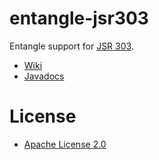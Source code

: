 entangle-jsr303
===============

Entangle support for [JSR 303](http://jcp.org/en/jsr/detail?id=303).

* [Wiki](https://github.com/markhobson/entangle-jsr303/wiki)
* [Javadocs](http://markhobson.github.com/entangle-jsr303/apidocs/)

# License

* [Apache License 2.0](http://www.apache.org/licenses/LICENSE-2.0.html)
